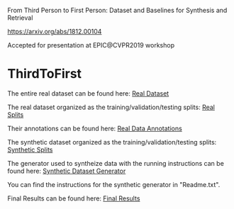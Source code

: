 From Third Person to First Person: Dataset and Baselines for Synthesis and Retrieval

https://arxiv.org/abs/1812.00104

Accepted for presentation at EPIC@CVPR2019 workshop


# ThirdToFirst
The entire real dataset can be found here: [Real Dataset](https://knightsucfedu39751-my.sharepoint.com/:u:/g/personal/m_elfeki11_knights_ucf_edu/EQ15c-vG1qFGuEDywd48VNsBOqzx7Vf30fMpQ4jJz2qDGg?e=PSc0QH)

The real dataset organized as the training/validation/testing splits: [Real Splits](https://knightsucfedu39751-my.sharepoint.com/:u:/g/personal/m_elfeki11_knights_ucf_edu/EbyGNDNm1I5HrPV5_NKWv1MBbIEYqjulYPt7m99GE0yKCw?e=ITgbSd)


Their annotations can be found here: [Real Data Annotations](https://knightsucfedu39751-my.sharepoint.com/:u:/g/personal/m_elfeki11_knights_ucf_edu/EfyTerFHVmdOup73r6Fhfi4B0XA0Erp0xxmvxpnRq-vLaA?e=kjVRh2)








The synthetic dataset organized as the training/validation/testing splits: [Synthetic Splits](https://knightsucfedu39751-my.sharepoint.com/:u:/g/personal/m_elfeki11_knights_ucf_edu/EazNo4zE-c5CsZizK7C61SgBcK2jeWIwGewU4f80jBPfLg?e=xgYKZI)


The generator used to syntheize data with the running instructions can be found here: [Synthetic Dataset Generator](https://knightsucfedu39751-my.sharepoint.com/:u:/g/personal/m_elfeki11_knights_ucf_edu/EZzWNNEzfwROr13OFZOMwT4Bx6mDYTnr9X-TUEl98ob0vg?e=wx7afp)

You can find the instructions for the synthetic generator in "Readme.txt".



Final Results can be found here: [Final Results](https://knightsucfedu39751-my.sharepoint.com/:f:/g/personal/m_elfeki11_knights_ucf_edu/ElvMe59itOVKs3Z-v20O4pwBmTlXJ1qeXv49AyF4wzz_lQ?e=M9I4Hh)


